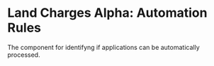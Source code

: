 # Land Charges Alpha: Automation Rules
The component for identifyng if applications can be automatically processed.
